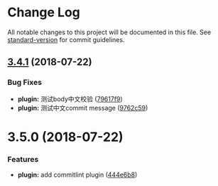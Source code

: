 # Change Log

All notable changes to this project will be documented in this file. See [standard-version](https://github.com/conventional-changelog/standard-version) for commit guidelines.

<a name="3.4.1"></a>
## [3.4.1](https://github.com/twbs/bootstrap/compare/v3.5.0...v3.4.1) (2018-07-22)


### Bug Fixes

* **plugin:** 测试body中文校验 ([79617f9](https://github.com/twbs/bootstrap/commit/79617f9))
* **plugin:** 测试中文commit message ([9762c59](https://github.com/twbs/bootstrap/commit/9762c59))



<a name="3.5.0"></a>
# 3.5.0 (2018-07-22)


### Features

* **plugin:** add commitlint plugin ([444e6b8](https://github.com/twbs/bootstrap/commit/444e6b8))
